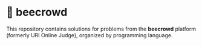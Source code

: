 # 🧠 beecrowd

This repository contains solutions for problems from the **beecrowd** platform (formerly URI Online Judge), organized by programming language.
